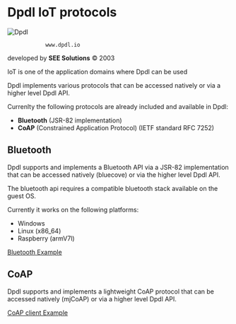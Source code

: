 # Dpdl IoT protocols

![Dpdl](https://www.dpdl.io/images/dpdl-io.png)

				www.dpdl.io
				
developed by
**SEE Solutions**
&copy; 2003

IoT is one of the application domains where Dpdl can be used

Dpdl implements various protocols that can be accessed natively or via a higher level Dpdl API.

Currenlty the following protocols are already included and available in Dpdl:

* **Bluetooth** (JSR-82 implementation)
* **CoAP** (Constrained Application Protocol) (IETF standard RFC 7252)


## Bluetooth

Dpdl supports and implements a Bluetooth API via a JSR-82 implementation that can be accessed natively (bluecove) or via the higher level Dpdl API.

The bluetooth api requires a compatible bluetooth stack available on the guest OS.

Currently it works on the following platforms:

* Windows
* Linux (x86_64)
* Raspberry (armV7l)


[Bluetooth Example](https://github.com/Dpdl-io/DpdlEngine/blob/main/DpdlLibs/bluetoothDiscoverySave.h)



## CoAP

Dpdl supports and implements a lightweight CoAP protocol that can be accessed natively (mjCoAP) or via a higher level Dpdl API. 

[CoAP client Example](https://github.com/Dpdl-io/DpdlEngine/blob/main/DpdlLibs/CoAP/dpdlCoAPClient2.h)





